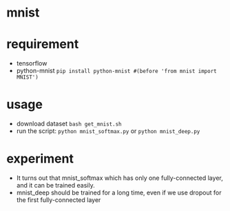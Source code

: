 # mnist

# requirement

* tensorflow
* python-mnist
`pip install python-mnist #(before 'from mnist import MNIST')`


# usage

* download dataset
`bash get_mnist.sh`
* run the script:
`python mnist_softmax.py` or `python mnist_deep.py`


# experiment

* It turns out that mnist_softmax which has only one fully-connected layer, and it can be trained easily.
* mnist_deep should be trained for a long time, even if we use dropout for the first fully-connected layer
